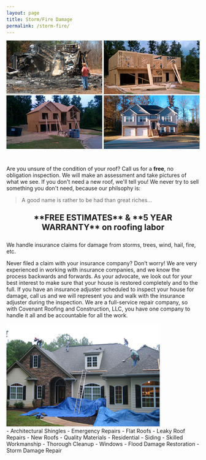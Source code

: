 ```yaml
---
layout: page
title: Storm/Fire Damage 
permalink: /storm-fire/
---
```


<div style="clear: both; margin-bottom: 40px">
<img src="/res/storm_fire_1.jpg">
<img src="/res/construction.jpg">
<img src="/res/construction2.jpg">
<img src="/res/finished_house.jpg">
</div>

Are you unsure of the condition of your roof? Call us for a **free**, no obligation inspection. We will make an assessment and take pictures of what we see. If you don't need a new roof, we'll tell you! We never try to sell something you don't need, because our philsophy is:

> A good name is rather to be had than great riches...


<h2 style="text-align: center; margin: 25px" markdown="1">
**FREE ESTIMATES** & **5 YEAR WARRANTY** on roofing labor
</h2>

<div class="big column">
We handle insurance claims for damage from storms, trees, wind, hail, fire, etc.

Never filed a claim with your insurance company? Don’t worry!  We are very experienced in working with insurance companies, and we know the process backwards and forwards.  As your advocate, we look out for your best interest to make sure that your house is restored completely and to the full.  If you have an insurance adjuster scheduled to inspect your house for damage, call us and we will represent you and walk with the insurance adjuster during the inspection.  We are a full-service repair company, so with Covenant Roofing and Construction, LLC, you have one company to handle it all and be accountable for all the work.
</div>

<div class="big column"> 
<img src="/res/roofing-covenant-photo.jpg"  width="400">
</div>
<div class="big column" markdown="1">
- Architectural Shingles
- Emergency Repairs
- Flat Roofs
- Leaky Roof Repairs
- New Roofs
- Quality Materials
- Residential
- Siding
- Skilled Workmanship
- Thorough Cleanup
- Windows
- Flood Damage Restoration
- Storm Damage Repair
</div>


